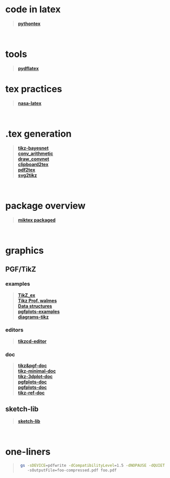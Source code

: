
# code in latex
> **[pythontex](https://github.com/gpoore/pythontex)**     


<br/>


# tools
> **[pydflatex](https://github.com/olivierverdier/pydflatex)**



# tex practices
> **[nasa-latex](https://github.com/nasa/nasa-latex-docs)**      
<br/>

# .tex generation
> **[tikz-bayesnet](https://github.com/jluttine/tikz-bayesnet)**   
> **[conv_arithmetic](https://github.com/vdumoulin/conv_arithmetic)**   
> **[draw_convnet](https://github.com/gwding/draw_convnet)**   
> **[clipboard2tex](https://mathpix.com/)**   
> **[pdf2tex](https://www.abisource.com/)**   
> **[svg2tikz](https://github.com/kjellmf/svg2tikz)**   

<br/>

# package overview
> **[miktex packaged](https://miktex.org/pkg/az)**   

<br/>


# graphics
## PGF/TikZ
### examples 
> **[TikZ_ex](https://github.com/PetarV-/TikZ)**   
> **[Tikz Prof. walmes](http://www.leg.ufpr.br/~walmes/tikz/)**   
> **[Data structures ](https://atc1.aut.uah.es/~david/notes/2017/03/datastructures-in-tikz/)**   
> **[pgfplots-examples](http://pgfplots.sourceforge.net/gallery.html)**   
> **[diagrams-tikz](https://wiki.physik.uzh.ch/cms/latex:tikz)**   

### editors
> **[tikzcd-editor](https://github.com/yishn/tikzcd-editor)**   
### doc
> **[tikz&pgf-doc](http://ctan.uib.no/graphics/pgf/base/doc/pgfmanual.pdf)**   
> **[tikz-minimal-doc](http://ctan.uib.no/graphics/pgf/contrib/tikz-3dplot/tikz-3dplot_documentation.pdf)**   
> **[tikz-3dplot-doc](http://ctan.uib.no/graphics/pgf/contrib/tikz-3dplot/tikz-3dplot_documentation.pdf)**   
> **[pgfplots-doc](http://pgfplots.sourceforge.net/gallery.html)**   
> **[pgfplots-doc](http://pgfplots.sourceforge.net/gallery.html)**   
> **[tikz-ref-doc](docs/c_tikzref.pdf)**   



## sketch-lib
> **[sketch-lib](http://alexdu.github.io/sketch-lib/)**   

<br/>

# one-liners

>   ```sh
>    gs -sDEVICE=pdfwrite -dCompatibilityLevel=1.5 -dNOPAUSE -dQUIET -dBATCH 
>       -sOutputFile=foo-compressed.pdf foo.pdf
>   ```

